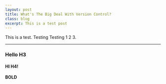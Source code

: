 ```yaml
---
layout: post
title: What's The Big Deal With Version Control?
class: blog
excerpt: This is a test post
---
```

This is a test. Testing Testing 1 2 3.

---------------------------------

### Hello H3

#### HI H4!

**BOLD**
